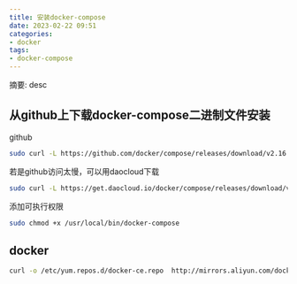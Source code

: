 ```yaml
---
title: 安装docker-compose
date: 2023-02-22 09:51
categories:
- docker
tags:
- docker-compose
---
```

  
  
摘要: desc
<!-- more -->

## 从github上下载docker-compose二进制文件安装

github

```bash
sudo curl -L https://github.com/docker/compose/releases/download/v2.16.0/docker-compose-`uname -s`-`uname -m` -o /usr/local/bin/docker-compose
```

若是github访问太慢，可以用daocloud下载

```bash
sudo curl -L https://get.daocloud.io/docker/compose/releases/download/v2.19.0/docker-compose-`uname -s`-`uname -m` -o /usr/local/bin/docker-compose
```

添加可执行权限

```bash
sudo chmod +x /usr/local/bin/docker-compose
```

## docker

```bash
curl -o /etc/yum.repos.d/docker-ce.repo  http://mirrors.aliyun.com/docker-ce/linux/centos/docker-ce.repo
```
